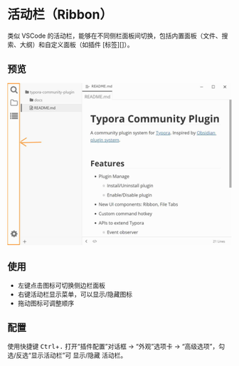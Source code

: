 # 活动栏（Ribbon）

类似 VSCode 的活动栏，能够在不同侧栏面板间切换，包括内置面板（文件、搜索、大纲）和自定义面板（如插件 [标签][]）。

## 预览

![ribbon](../../assets/user/ribbon.jpg)

## 使用

- 左键点击图标可切换侧边栏面板
- 右键活动栏显示菜单，可以显示/隐藏图标
- 拖动图标可调整顺序

## 配置

使用快捷键 <kbd>Ctrl</kbd>+<kbd>.</kbd> 打开“插件配置”对话框 → “外观”选项卡 → “高级选项”，勾选/反选“显示活动栏”可 显示/隐藏 活动栏。


[tag]: https://github.com/typora-community-plugin/typora-plugin-tag
